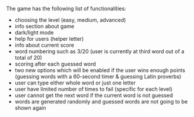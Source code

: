 The game has the following list of functionalities:
- choosing the level (easy, medium, advanced)
- info section about game
- dark/light mode
- help for users (helper letter) 
- info about current score
- word numbering such as 3/20 (user is currently at third word out of a total of 20)
- scoring after each guessed word
- two new options which will be enabled if the user wins enough points (guessing words with a 60-second timer & guessing Latin proverbs)
- user can type either whole word or just one letter
- user have limited number of times to fail (specific for each level)
- user cannot get the next word if the current word is not guessed
- words are generated randomly and guessed words are not going to be shown again


